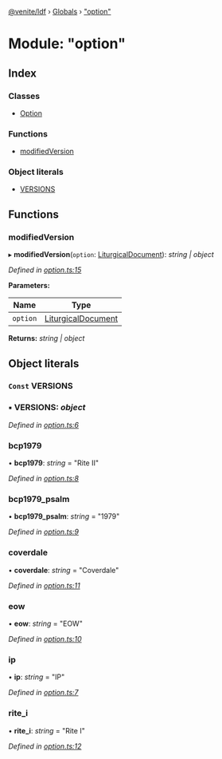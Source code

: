 [@venite/ldf](../README.md) › [Globals](../globals.md) › ["option"](_option_.md)

# Module: "option"

## Index

### Classes

* [Option](../classes/_option_.option.md)

### Functions

* [modifiedVersion](_option_.md#modifiedversion)

### Object literals

* [VERSIONS](_option_.md#const-versions)

## Functions

###  modifiedVersion

▸ **modifiedVersion**(`option`: [LiturgicalDocument](../classes/_liturgical_document_.liturgicaldocument.md)): *string | object*

*Defined in [option.ts:15](https://github.com/gbj/venite/blob/df4c63ac/ldf/src/option.ts#L15)*

**Parameters:**

Name | Type |
------ | ------ |
`option` | [LiturgicalDocument](../classes/_liturgical_document_.liturgicaldocument.md) |

**Returns:** *string | object*

## Object literals

### `Const` VERSIONS

### ▪ **VERSIONS**: *object*

*Defined in [option.ts:6](https://github.com/gbj/venite/blob/df4c63ac/ldf/src/option.ts#L6)*

###  bcp1979

• **bcp1979**: *string* = "Rite II"

*Defined in [option.ts:8](https://github.com/gbj/venite/blob/df4c63ac/ldf/src/option.ts#L8)*

###  bcp1979_psalm

• **bcp1979_psalm**: *string* = "1979"

*Defined in [option.ts:9](https://github.com/gbj/venite/blob/df4c63ac/ldf/src/option.ts#L9)*

###  coverdale

• **coverdale**: *string* = "Coverdale"

*Defined in [option.ts:11](https://github.com/gbj/venite/blob/df4c63ac/ldf/src/option.ts#L11)*

###  eow

• **eow**: *string* = "EOW"

*Defined in [option.ts:10](https://github.com/gbj/venite/blob/df4c63ac/ldf/src/option.ts#L10)*

###  ip

• **ip**: *string* = "IP"

*Defined in [option.ts:7](https://github.com/gbj/venite/blob/df4c63ac/ldf/src/option.ts#L7)*

###  rite_i

• **rite_i**: *string* = "Rite I"

*Defined in [option.ts:12](https://github.com/gbj/venite/blob/df4c63ac/ldf/src/option.ts#L12)*
